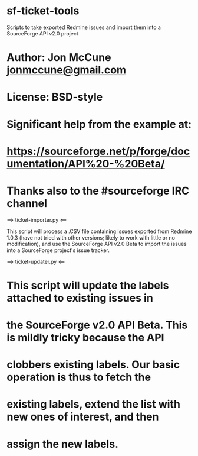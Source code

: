 sf-ticket-tools
===============

Scripts to take exported Redmine issues and import them into a SourceForge API v2.0 project

# Author: Jon McCune <jonmccune@gmail.com>
# License: BSD-style
# Significant help from the example at:
# https://sourceforge.net/p/forge/documentation/API%20-%20Beta/
# Thanks also to the #sourceforge IRC channel

==> ticket-importer.py <==

This script will process a .CSV file containing issues exported from
Redmine 1.0.3 (have not tried with other versions; likely to work
with little or no modification), and use the SourceForge API v2.0
Beta to import the issues into a SourceForge project's issue
tracker.


==> ticket-updater.py <==

# This script will update the labels attached to existing issues in
# the SourceForge v2.0 API Beta.  This is mildly tricky because the API
# clobbers existing labels.  Our basic operation is thus to fetch the
# existing labels, extend the list with new ones of interest, and then
# assign the new labels.

